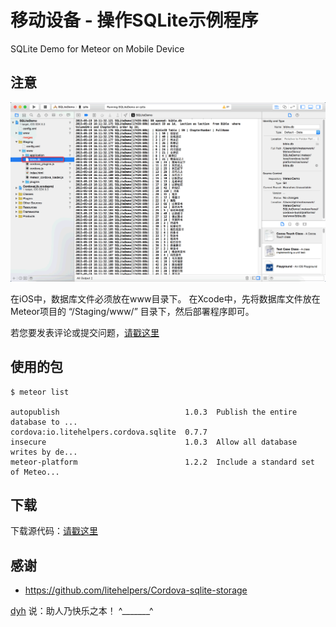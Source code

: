 # 移动设备 - 操作SQLite示例程序 

SQLite Demo for Meteor on Mobile Device

## 注意

![image](screenshot1.png)

在iOS中，数据库文件必须放在www目录下。
在Xcode中，先将数据库文件放在Meteor项目的 “/Staging/www/” 目录下，然后部署程序即可。

若您要发表评论或提交问题，[请戳这里](https://github.com/MeteorChina/MeteorDemo/issues)

## 使用的包

	$ meteor list

	autopublish                            1.0.3  Publish the entire database to ...
	cordova:io.litehelpers.cordova.sqlite  0.7.7
	insecure                               1.0.3  Allow all database writes by de...
	meteor-platform                        1.2.2  Include a standard set of Meteo...


## 下载

下载源代码：[请戳这里](https://github.com/MeteorChina/MeteorDemo/archive/master.zip)


## 感谢

- https://github.com/litehelpers/Cordova-sqlite-storage


[dyh](https://github.com/dyh) 说：助人乃快乐之本！  ^_______^
